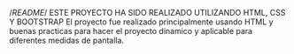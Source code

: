 /*README*/
ESTE PROYECTO HA SIDO REALIZADO UTILIZANDO HTML, CSS Y BOOTSTRAP
El proyecto fue realizado principalmente usando HTML y buenas practicas para hacer el proyecto dinamico y aplicable para diferentes medidas de pantalla.
